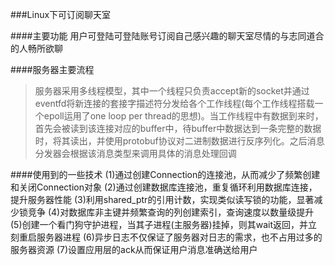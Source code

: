 ###Linux下可订阅聊天室

####主要功能
	用户可登陆可登陆账号订阅自己感兴趣的聊天室尽情的与志同道合的人畅所欲聊

####服务器主要流程
>服务器采用多线程模型，其中一个线程只负责accept新的socket并通过eventfd将新连接的套接字描述符分发给各个工作线程(每个工作线程搭载一个epoll运用了one loop per thread的思想)。当工作线程中有数据到来时，首先会被读到该连接对应的buffer中，待buffer中数据达到一条完整的数据时，将其读出，并使用protobuf协议对二进制数据进行反序列化。之后消息分发器会根据该消息类型来调用具体的消息处理回调


####使用到的一些技术
      (1)通过创建Connection的连接池，从而减少了频繁创建和关闭Connection对象
      (2)通过创建数据库连接池，重复循环利用数据库连接，提升服务器性能
      (3)利用shared_ptr的引用计数，实现类似读写锁的功能，显著减少锁竞争
      (4)对数据库非主键并频繁查询的列创建索引，查询速度以数量级提升
      (5)创建一个看门狗守护进程，当其子进程(主服务器)挂掉，则其wait返回，并立刻重启服务器进程
      (6)异步日志不仅保证了服务器对日志的需求，也不占用过多的服务器资源
      (7)设置应用层的ack从而保证用户消息准确送给用户


